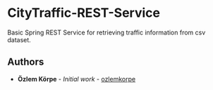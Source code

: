 # CityTraffic-REST-Service
Basic Spring REST Service for retrieving traffic information  from csv dataset.

## Authors
* **Özlem Körpe** - *Initial work* - [ozlemkorpe](https://github.com/ozlemkorpe)
